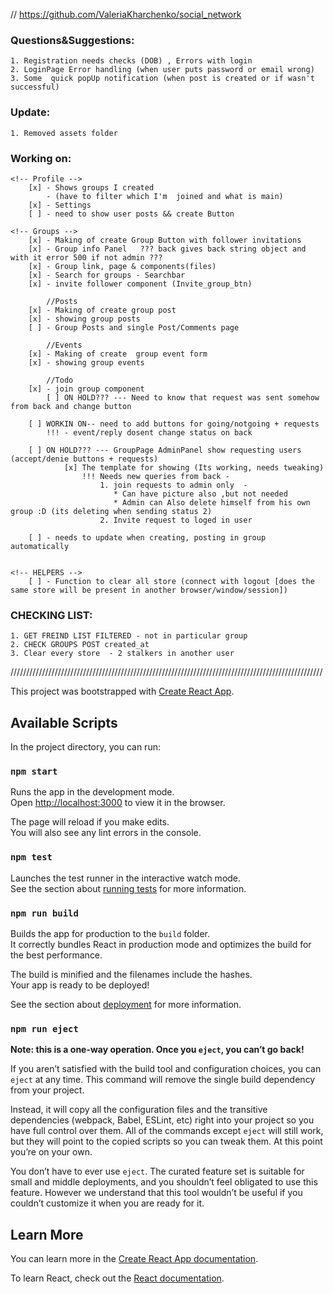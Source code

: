 // https://github.com/ValeriaKharchenko/social_network

### Questions&Suggestions:
    1. Registration needs checks (DOB) , Errors with login
    2. LoginPage Error handling (when user puts password or email wrong)
    3. Some  quick popUp notification (when post is created or if wasn't successful)

### Update:
    1. Removed assets folder

### Working on: 
    <!-- Profile -->
        [x] - Shows groups I created 
            - (have to filter which I'm  joined and what is main)
        [x] - Settings 
        [ ] - need to show user posts && create Button

    <!-- Groups -->
        [x] - Making of create Group Button with follower invitations
        [x] - Group info Panel   ??? back gives back string object and with it error 500 if not admin ???
        [x] - Group link, page & components(files)
        [x] - Search for groups - Searchbar
        [x] - invite follower component (Invite_group_btn)

            //Posts
        [x] - Making of create group post 
        [x] - showing group posts
        [ ] - Group Posts and single Post/Comments page

            //Events
        [x] - Making of create  group event form 
        [x] - showing group events

            //Todo
        [x] - join group component
            [ ] ON HOLD??? --- Need to know that request was sent somehow from back and change button

        [ ] WORKIN ON-- need to add buttons for going/notgoing + requests
            !!! - event/reply dosent change status on back

        [ ] ON HOLD??? --- GroupPage AdminPanel show requesting users (accept/denie buttons + requests)
                [x] The template for showing (Its working, needs tweaking)
                    !!! Needs new queries from back - 
                        1. join requests to admin only  - 
                           * Can have picture also ,but not needed
                           * Admin can Also delete himself from his own group :D (its deleting when sending status 2)
                        2. Invite request to loged in user 

        [ ] - needs to update when creating, posting in group automatically 


    <!-- HELPERS -->
        [ ] - Function to clear all store (connect with logout [does the same store will be present in another browser/window/session])


### CHECKING LIST: 
    1. GET FREIND LIST FILTERED - not in particular group 
    2. CHECK GROUPS POST created_at
    3. Clear every store  - 2 stalkers in another user


///////////////////////////////////////////////////////////////////////////////////////////////////

This project was bootstrapped with [Create React App](https://github.com/facebook/create-react-app).

## Available Scripts

In the project directory, you can run:

### `npm start`

Runs the app in the development mode.\
Open [http://localhost:3000](http://localhost:3000) to view it in the browser.

The page will reload if you make edits.\
You will also see any lint errors in the console.

### `npm test`

Launches the test runner in the interactive watch mode.\
See the section about [running tests](https://facebook.github.io/create-react-app/docs/running-tests) for more information.

### `npm run build`

Builds the app for production to the `build` folder.\
It correctly bundles React in production mode and optimizes the build for the best performance.

The build is minified and the filenames include the hashes.\
Your app is ready to be deployed!

See the section about [deployment](https://facebook.github.io/create-react-app/docs/deployment) for more information.

### `npm run eject`

**Note: this is a one-way operation. Once you `eject`, you can’t go back!**

If you aren’t satisfied with the build tool and configuration choices, you can `eject` at any time. This command will remove the single build dependency from your project.

Instead, it will copy all the configuration files and the transitive dependencies (webpack, Babel, ESLint, etc) right into your project so you have full control over them. All of the commands except `eject` will still work, but they will point to the copied scripts so you can tweak them. At this point you’re on your own.

You don’t have to ever use `eject`. The curated feature set is suitable for small and middle deployments, and you shouldn’t feel obligated to use this feature. However we understand that this tool wouldn’t be useful if you couldn’t customize it when you are ready for it.

## Learn More

You can learn more in the [Create React App documentation](https://facebook.github.io/create-react-app/docs/getting-started).

To learn React, check out the [React documentation](https://reactjs.org/).
